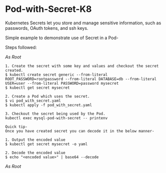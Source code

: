 # Pod-with-Secret-K8
Kubernetes Secrets let you store and manage sensitive information, such as passwords, OAuth tokens, and ssh keys.

Simple example to demonstrate use of Secret in a Pod-

Steps followed:

*As Root*
```
1. Create the secret with some key and values and checkout the secret created.
$ kubectl create secret generic --from-literal ROOT_PASSWORD=rootpassword --from-literal DATABASE=db --from-literal USER=user --from-literal PASSWORD=password mysecret
$ kubectl get secret mysecret 

2. Create a Pod which uses the secret.
$ vi pod_with_secret.yaml
$ kubectl apply -f pod_with_secret.yaml

3. Checkout the secret being used by the Pod.
kubectl exec mysql-pod-with-secret -- printenv

Quick tip-
Once you have created secret you can decode it in the below manner-

1. Output the encoded value
$ kubectl get secret mysecret -o yaml

2. Decode the encoded value
$ echo "<encoded value>" | base64 --decode

```
*As Root*
